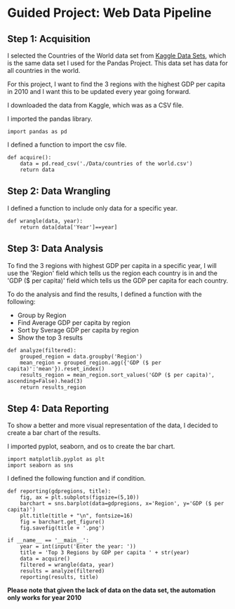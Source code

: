 # Guided Project: Web Data Pipeline


## Step 1: Acquisition

I selected the Countries of the World data set from [Kaggle Data Sets](https://www.kaggle.com/fernandol/countries-of-the-world), which is the same data set I used for the Pandas Project. This data set has data for all countries in the world. 

For this project, I want to find the 3 regions with the highest GDP per capita in 2010 and I want this to be updated every year going forward.

I downloaded the data from Kaggle, which was as a CSV file.

I imported the pandas library.

```
import pandas as pd
```

I defined a function to import the csv file.

```
def acquire():
    data = pd.read_csv('./Data/countries of the world.csv')
    return data
```


## Step 2: Data Wrangling

I defined a function to include only data for a specific year.

```
def wrangle(data, year):
    return data[data['Year']==year]
```


## Step 3: Data Analysis

To find the 3 regions with highest GDP per capita in a specific year, I will use the 'Region' field which  tells us the region each country is in and the 'GDP ($ per capita)' field which tells us the GDP per capita for each country.

To do the analysis and find the results, I defined a function with the following:
- Group by Region 
- Find Average GDP per capita by region
- Sort by Sverage GDP per capita by region
- Show the top 3 results 

```
def analyze(filtered):
    grouped_region = data.groupby('Region')
    mean_region = grouped_region.agg({'GDP ($ per capita)':'mean'}).reset_index()
    results_region = mean_region.sort_values('GDP ($ per capita)', ascending=False).head(3)
    return results_region
```


## Step 4: Data Reporting

To show a better and more visual representation of the data, I decided to create a bar chart of the results.

I imported pyplot, seaborn, and os to create the bar chart.

```
import matplotlib.pyplot as plt
import seaborn as sns
```

I defined the following function and if condition.

```
def reporting(gdpregions, title):
    fig, ax = plt.subplots(figsize=(5,10))
    barchart = sns.barplot(data=gdpregions, x='Region', y='GDP ($ per capita)')
    plt.title(title + "\n", fontsize=16)
    fig = barchart.get_figure()
    fig.savefig(title + '.png')

if __name__ == '__main__':
    year = int(input('Enter the year: '))
    title = 'Top 3 Regions by GDP per capita ' + str(year)
    data = acquire()
    filtered = wrangle(data, year)
    results = analyze(filtered)
    reporting(results, title)
```
**Please note that given the lack of data on the data set, the automation only works for year 2010**
